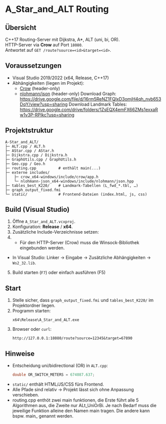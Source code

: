 # A_Star_and_ALT Routing

## Übersicht
C++17 Routing-Server mit Dijkstra, A*, ALT (uni, bi, OR).  
HTTP-Server via **Crow** auf Port `18080`.  
Antwortet auf `GET /route?source=<id>&target=<id>`.

## Voraussetzungen
- Visual Studio 2019/2022 (x64, Release, C++17)
- Abhängigkeiten (liegen im Projekt):
  - [Crow](https://github.com/CrowCpp/Crow) (header-only)
  - [nlohmann/json](https://github.com/nlohmann/json) (header-only)
Download Graph: https://drive.google.com/file/d/16rm5ReNZ1FQIxD3omjH4qh_nvb653DqY/view?usp=sharing
Download Landmark Tables: https://drive.google.com/drive/folders/1ZsEQX4emFX66ZMs1exxaRw1v3P-RPIkc?usp=sharing

## Projektstruktur
```
A-Star_and_ALT/
├─ ALT.cpp / ALT.h
├─ AStar.cpp / AStar.h
├─ Dijkstra.cpp / Dijkstra.h
├─ GraphUtils.cpp / GraphUtils.h
├─ Geo.cpp / Geo.h
├─ routing.cpp          # enthält main(...)
├─ externe includes/
│   ├─ crow_x64-windows/include/crow/app.h
│   └─ nlohmann-json_x64-windows/include/nlohmann/json.hpp
├─ tables_best_K220/    # Landmark-Tabellen (L_fwd_*.tbl, …)
├─ graph_output_fixed.fmi
└─ static/              # Frontend-Dateien (index.html, js, css)
```

## Build (Visual Studio)
1. Öffne `A_Star_and_ALT.vcxproj`.
2. Konfiguration: **Release** / **x64**.
3. Zusätzliche Include-Verzeichnisse setzen:
4. - Für den HTTP-Server (Crow) muss die Winsock-Bibliothek eingebunden werden.
- In Visual Studio: Linker → Eingabe → Zusätzliche Abhängigkeiten → `Ws2_32.lib`.
5. Build starten (`F7`) oder einfach ausführen (F5)

## Start
1. Stelle sicher, dass `graph_output_fixed.fmi` und `tables_best_K220/` im Projektordner liegen.  
2. Programm starten:
   ```
   x64\Release\A_Star_and_ALT.exe
   ```
3. Browser oder `curl`:
   ```
   http://127.0.0.1:18080/route?source=12345&target=67890
   ```

## Hinweise
- Entscheidung uni/bidirectional (OR) in `ALT.cpp`:
  ```cpp
  double OR_SWITCH_METERS = 674087.637;
  ```
- `static/` enthält HTML/JS/CSS fürs Frontend.  
- Alle Pfade sind relativ → Projekt lässt sich ohne Anpassung verschieben.
- routing.cpp enthöt zwei main funktionen, die Erste führt alle 5 Algorithmen aus, die Zweite nur ALt_UniOrBi. Je nach Bedarf muss die jeweilige Funktion alleine den Namen main tragen. Die andere kann bspw. main_ genannt werden.
